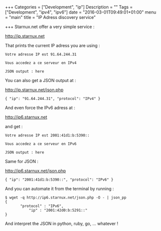 +++
Categories = ["Development", "ip"]
Description = ""
Tags = ["Development", "ipv4", "ipv6"]
date = "2016-03-01T09:49:01+01:00"
menu = "main"
title = "IP Adress discovery service"

+++
Starnux.net offer a very simple service :

http://ip.starnux.net
<!--more-->

That prints the current IP adress you are using :

````
Votre adresse IP est 91.64.244.31

Vous accedez a ce serveur en IPv4

JSON output : here
````

You can also get a JSON output at :


http://ip.starnux.net/json.php


```
{ "ip": "91.64.244.31", "protocol": "IPv4" }
```

And even force the IPv6 adress at :

http://ip6.starnux.net

and get :
````
Votre adresse IP est 2001:41d1:b:5390::

Vous accedez a ce serveur en IPv6

JSON output : here
````

Same for JSON :

http://ip6.starnux.net/json.php


```
{ "ip": "2001:41d1:b:5390::", "protocol": "IPv6" }
```

And you can automate it from the terminal by running :
```
$ wget -q http://ip6.starnux.net/json.php -O - | json_pp
{
	   "protocol" : "IPv6",
           "ip" : "2001:42d0:b:5291::"
}
```

And interpret the JSON in python, ruby, go, ... whatever !

